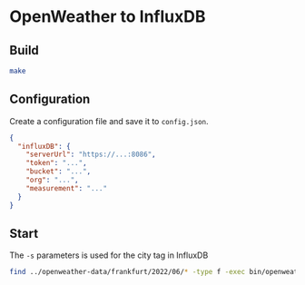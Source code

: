 # OpenWeather to InfluxDB

## Build

```bash
make
```

## Configuration

Create a configuration file and save it to `config.json`.

```json
{
  "influxDB": {
    "serverUrl": "https://...:8086",
    "token": "...",
    "bucket": "...",
    "org": "...",
    "measurement": "..."
  }
}
```

## Start

The `-s` parameters is used for the city tag in InfluxDB

```bash
find ../openweather-data/frankfurt/2022/06/* -type f -exec bin/openweather-to-influxdb -c config.json -s Frankfurt {} +
```
